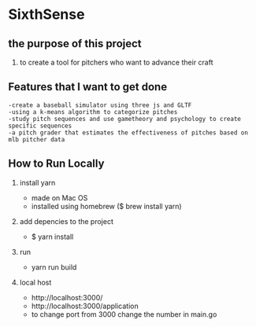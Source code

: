# SixthSense

## the purpose of this project

1) to create a tool for pitchers who want to advance their craft 

## Features that I want to get done
    -create a baseball simulator using three js and GLTF 
    -using a k-means algorithm to categorize pitches
    -study pitch sequences and use gametheory and psychology to create specific sequences
    -a pitch grader that estimates the effectiveness of pitches based on mlb pitcher data


## How to Run Locally
1) install yarn 
    - made on Mac OS
    - installed using homebrew ($ brew install yarn)

2) add depencies to the project 
    - $ yarn install

3) run 
    - yarn run build

4) local host
    - http://localhost:3000/
    - http://localhost:3000/application
    - to change port from 3000 change the number in main.go 


